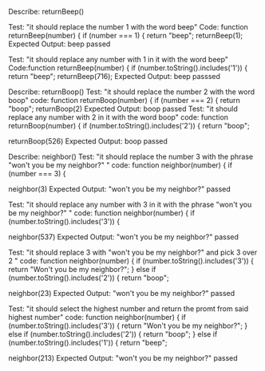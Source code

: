 Describe: returnBeep()

Test: "it should replace the number 1 with the word beep"
Code: function returnBeep(number) {
  if (number === 1) {
    return "beep";
returnBeep(1);
Expected Output: beep
passed

Test: "it should replace any number with 1 in it with the word beep"
Code:function returnBeep(number) {
  if (number.toString().includes('1')) {
    return "beep";
returnBeep(716);
Expected Output: beep
passsed 

Describe: returnBoop()
Test: "it should replace the number 2 with the word boop"
code: function returnBoop(number) {
  if (number === 2) {
    return "boop";
returnBoop(2)
Expected Output: boop 
passed
Test: "it should replace any number with 2 in it with the word boop"
code: function returnBoop(number) {
  if (number.toString().includes('2')) {
    return "boop";
 
returnBoop(526)
Expected Output: boop
passed 


Describe: neighbor()
Test: "it should replace the number 3 with the phrase "won't you be my neighbor?" "
code: function neighbor(number) {
  if (number === 3) {
 
neighbor(3)
Expected Output: "won't you be my neighbor?"
passed

Test: "it should replace any number with  3 in it with the phrase "won't you be my neighbor?" "
code: function neighbor(number) {
  if (number.toString().includes('3')) {
 
neighbor(537)
Expected Output: "won't you be my neighbor?"
passed

Test: "it should replace 3 with "won't you be my neighbor?" and pick 3 over 2 "
code: function neighbor(number) {
  if (number.toString().includes('3')) {
    return "Won't you be my neighbor?";
} else if (number.toString().includes('2')) {
    return "boop";
 
neighbor(23)
Expected Output: "won't you be my neighbor?"
passed

Test: "it should select the highest number and return the promt from said highest number"
code: function neighbor(number) {
  if (number.toString().includes('3')) {
    return "Won't you be my neighbor?";
} else if (number.toString().includes('2')) {
    return "boop";
} else if (number.toString().includes('1')) {
  return "beep"; 
 
neighbor(213)
Expected Output: "won't you be my neighbor?"
passed